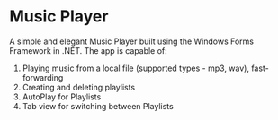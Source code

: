 # Music Player
A simple and elegant Music Player built using the Windows Forms Framework in .NET. The app is capable of:
  1. Playing music from a local file (supported types - mp3, wav), fast-forwarding
  2. Creating and deleting playlists
  3. AutoPlay for Playlists
  4. Tab view for switching between Playlists
